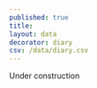 ```yaml
---
published: true
title:
layout: data
decorator: diary
csv: /data/diary.csv
---
```

Under construction
